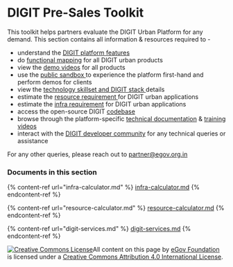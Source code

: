 # DIGIT Pre-Sales Toolkit

This toolkit helps partners evaluate the DIGIT Urban Platform for any demand. This section contains all information & resources required to -&#x20;

* understand the [DIGIT platform features](../../platform/features.md)
* do [functional mapping](../../exemplar/modules/#product-functional-specifications) for all DIGIT urban products
* view the [demo videos](../../exemplar/training-and-demo/training-videos.md) for all products
* use the [public sandbox ](../access-digit.md)to experience the platform first-hand and perform demos for clients
* view the [technology skillset and DIGIT stack ](../../installation/more-deploy-docs/setup-digit/tech-enablement-training-essential-skills-and-pre-requisites.md)details
* estimate the [resource requirement ](resource-calculator.md)for DIGIT urban applications
* estimate the [infra requirement](infra-calculator.md) for DIGIT urban applications
* access the open-source DIGIT [codebase](https://github.com/egovernments/DIGIT-OSS)
* browse through the platform-specific [technical documentation](../../exemplar/training-and-demo/technical-enablement-areas.md) & [training videos](../../exemplar/training-and-demo/training-videos.md#product-demo-videos)
* interact with the [DIGIT developer community](https://github.com/egovernments/Digit-Core/discussions) for any technical queries or assistance

For any other queries, please reach out to [partner@egov.org.in](mailto:partner@egov.org.in)

### **Documents in this section**

{% content-ref url="infra-calculator.md" %}
[infra-calculator.md](infra-calculator.md)
{% endcontent-ref %}

{% content-ref url="resource-calculator.md" %}
[resource-calculator.md](resource-calculator.md)
{% endcontent-ref %}

{% content-ref url="digit-services.md" %}
[digit-services.md](digit-services.md)
{% endcontent-ref %}



[![Creative Commons License](https://i.creativecommons.org/l/by/4.0/80x15.png)](http://creativecommons.org/licenses/by/4.0/)All content on this page by [eGov Foundation ](https://egov.org.in/)is licensed under a [Creative Commons Attribution 4.0 International License](http://creativecommons.org/licenses/by/4.0/).

